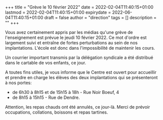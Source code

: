 +++
title       = "Grève le 10 février 2022"
date        = 2022-02-04T11:40:15+01:00
lastmod     = 2022-02-04T11:40:15+01:00
expirydate  = 2022-06-04T11:40:15+01:00
draft       = false
author      = "direction"
tags        = []
description = ""
+++

Vous avez certainement appris par les médias qu'une grève de l'enseignement est prévue le jeudi 10 février 2022. Ce mot d'ordre est largement suivi et entraîne de fortes perturbations au sein de nos implantations. L'école est donc dans l'impossibilité de maintenir les cours.

Un courrier important transmis par la délégation syndicale a été distribué dans le cartable de vos enfants, ce jour.


A toutes fins utiles, je vous informe que le Centre est ouvert pour accueillir et prendre en charge les élèves des deux implantations qui se présenteront à nos portes:
- de 6h30 à 8h15 et de 15h15 à 18h - Rue Noir Boeuf, 4
- de 8h15 à 15h15 - Rue de Dendre.

Attention, les repas chauds ont été annulés, ce jour-là. Merci de prévoir occupations, collations, boissons et repas tartines.

